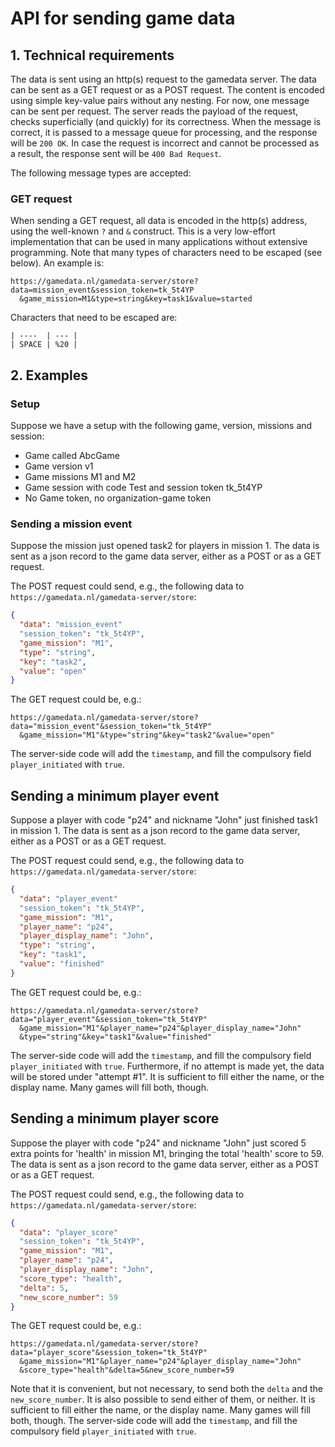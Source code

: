 # API for sending game data

## 1. Technical requirements

The data is sent using an http(s) request to the gamedata server. The data can be sent as a GET request or as a POST request. The content is encoded using simple key-value pairs without any nesting. For now, one message can be sent per request. The server reads the payload of the request, checks superficially (and quickly) for its correctness. When the message is correct, it is passed to a message queue for processing, and the response will be `200 OK`. In case the request is incorrect and cannot be processed as a result, the response sent will be `400 Bad Request`. 

The following message types are accepted:

### GET request
When sending a GET request, all data is encoded in the http(s) address, using the well-known `?` and `&` construct. This is a very low-effort implementation that can be used in many applications without extensive programming. Note that many types of characters need to be escaped (see below). An example is:

```
https://gamedata.nl/gamedata-server/store?data=mission_event&session_token=tk_5t4YP
  &game_mission=M1&type=string&key=task1&value=started
```

Characters that need to be escaped are:

```
| ----  | --- |
| SPACE | %20 |
```


## 2. Examples

### Setup 
Suppose we have a setup with the following game, version, missions and session:

- Game called AbcGame
- Game version v1
- Game missions M1 and M2
- Game session with code Test and session token tk_5t4YP
- No Game token, no organization-game token


### Sending a mission event
Suppose the mission just opened task2 for players in mission 1. The data is sent as a json record to the game data server, either as a POST or as a GET request. 

The POST request could send, e.g., the following data to `https://gamedata.nl/gamedata-server/store`:

```json
{
  "data": "mission_event"
  "session_token": "tk_5t4YP",
  "game_mission": "M1",
  "type": "string",
  "key": "task2",
  "value": "open"
}
```

The GET request could be, e.g.:

```
https://gamedata.nl/gamedata-server/store?data="mission_event"&session_token="tk_5t4YP"
  &game_mission="M1"&type="string"&key="task2"&value="open"
```

The server-side code will add the `timestamp`, and fill the compulsory field `player_initiated` with `true`.


## Sending a minimum player event
Suppose a player with code "p24" and nickname "John" just finished task1 in mission 1. The data is sent as a json record to the game data server, either as a POST or as a GET request. 

The POST request could send, e.g., the following data to `https://gamedata.nl/gamedata-server/store`:

```json
{
  "data": "player_event"
  "session_token": "tk_5t4YP",
  "game_mission": "M1",
  "player_name": "p24",
  "player_display_name": "John",
  "type": "string",
  "key": "task1",
  "value": "finished"
}
```

The GET request could be, e.g.:

```
https://gamedata.nl/gamedata-server/store?data="player_event"&session_token="tk_5t4YP"
  &game_mission="M1"&player_name="p24"&player_display_name="John"
  &type="string"&key="task1"&value="finished"
```

The server-side code will add the `timestamp`, and fill the compulsory field `player_initiated` with `true`. Furthermore, if no attempt is made yet, the data will be stored under "attempt #1". It is sufficient to fill either the name, or the display name. Many games will fill both, though.


## Sending a minimum player score
Suppose the player with code "p24" and nickname "John" just scored 5 extra points for 'health' in mission M1, bringing the total 'health' score to 59. The data is sent as a json record to the game data server, either as a POST or as a GET request. 

The POST request could send, e.g., the following data to `https://gamedata.nl/gamedata-server/store`:

```json
{
  "data": "player_score"
  "session_token": "tk_5t4YP",
  "game_mission": "M1",
  "player_name": "p24",
  "player_display_name": "John",
  "score_type": "health",
  "delta": 5,
  "new_score_number": 59
}
```

The GET request could be, e.g.:

```
https://gamedata.nl/gamedata-server/store?data="player_score"&session_token="tk_5t4YP"
  &game_mission="M1"&player_name="p24"&player_display_name="John"
  &score_type="health"&delta=5&new_score_number=59
```

Note that it is convenient, but not necessary, to send both the `delta` and the `new_score_number`. It is also possible to send either of them, or neither. It is sufficient to fill either the name, or the display name. Many games will fill both, though. The server-side code will add the `timestamp`, and fill the compulsory field `player_initiated` with `true`.

